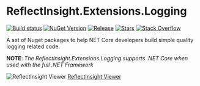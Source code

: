 # ReflectInsight.Extensions.Logging

[![Build status](https://ci.appveyor.com/api/projects/status/0ftxpw3dne25ncra?svg=true)](https://ci.appveyor.com/project/ReflectSoftware/reflectinsight-extensions-logging)  [![NuGet Version](http://img.shields.io/nuget/v/ReflectInsight.Extensions.Logging.svg?style=flat)](http://www.nuget.org/packages/reflectinsight.extensions.logging/) 
[![Release](https://img.shields.io/github/release/aspnet-plus/AspNet.Plus.Logging.svg)](https://github.com/reflectsoftware/reflectinsight.extensions.logging/releases/latest)
[![Stars](https://img.shields.io/github/stars/aspnet-plus/AspNet.Plus.Logging.svg)](https://github.com/reflectsoftware/reflectinsight.extensions.logging/stargazers) [![Stack Overflow](https://img.shields.io/badge/stack%20overflow-reflectinsight-orange.svg)](http://stackoverflow.com/questions/tagged/reflectinsight)


A set of Nuget packages to help NET Core developers build simple quality logging related code.

**NOTE**: *The ReflectInsight.Extensions.Logging supports .NET Core when used with the full .NET Framework*


![](https://3vrxww.bn1301.livefilestore.com/y3movaLJ4exXc8XSi7_LypJdB9KPDJB5JmjQrDcs_FcZoJ1N971CrF1AdweO3dZyN4XQxFQaIgvnSSqciiuQ4TxkQgUNhJRF3yNCaGfbSwRuEYgXkTMnfyptyBoUf__Kfk8nV8I3bf03TpPIwpy24Y6-A?width=1181&height=706&cropmode=none "ReflectInsight Viewer")
[ReflectInsight Viewer](http://reflectsoftware.com)

